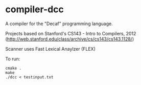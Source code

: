 # compiler-dcc
A compiler for the "Decaf" programming language.

Projects based on Stanford's CS143 - Intro to Compilers, 2012 (http://web.stanford.edu/class/archive/cs/cs143/cs143.1128/)

Scanner uses Fast Lexical Anaylzer (FLEX)

To run:

`cmake .` <br>
`make` <br>
`./dcc < testinput.txt`
